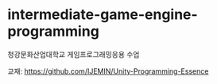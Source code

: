 # intermediate-game-engine-programming

청강문화산업대학교 게임프로그래밍응용 수업

교재: https://github.com/IJEMIN/Unity-Programming-Essence
